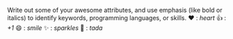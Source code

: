 Write out some of your awesome attributes, and use emphasis (like bold or italics) to identify keywords, programming languages, or skills. 
❤️	: *heart*
👍	: *+1*
😄	: *smile*
✨	: *sparkles*
🎉	: *tada* 
